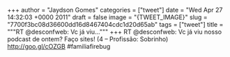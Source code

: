 
+++
author = "Jaydson Gomes"
categories = ["tweet"]
date = "Wed Apr 27 14:32:03 +0000 2011"
draft = false
image = "{TWEET_IMAGE}"
slug = "7700f3bc08d36600dd16d8467404cdc1d20d65ab"
tags = ["tweet"]
title = """RT @desconfweb: Vc já viu..."""
+++
RT @desconfweb: Vc já viu nosso podcast de ontem? Faço sites! (4 – Profissão: Sobrinho) http://goo.gl/cOZGB #familiafirebug
